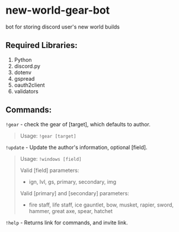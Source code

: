 # new-world-gear-bot
 bot for storing discord user's new world builds

## Required Libraries:
  1. Python
  2. discord.py
  3. dotenv
  4. gspread
  5. oauth2client
  6. validators

## Commands:

```!gear``` - check the gear of [target], which defaults to author.
> Usage: `!gear [target]`

```!update``` - Update the author's information, optional [field].
> Usage: `!windows [field]`
> 
> Valid [field] parameters:
> - ign, lvl, gs, primary, secondary, img
> 
> Valid [primary] and [secondary] parameters:
>   - fire staff, life staff, ice gauntlet, bow, musket, rapier, sword, hammer, great axe, spear, hatchet

```!help``` - Returns link for commands, and invite link.
